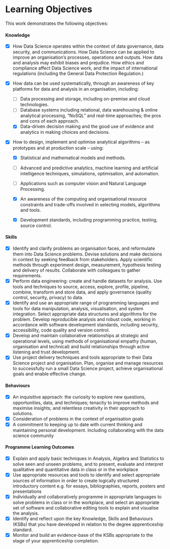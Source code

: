 # Learning Objectives

This work demonstrates the following objectives:


#### Knowledge
- [x] How Data Science operates within the context of data governance, data security, and communications. How Data Science can be applied to improve an organisation’s processes, operations and outputs. How data and analysis may exhibit biases and prejudice.  How ethics and compliance affect Data Science work, and the impact of international regulations (including the General Data Protection Regulation.)

- [x] How data can be used systematically, through an awareness of key platforms for data and analysis in an organisation, including:
    - [ ] Data processing and storage, including on-premise and cloud technologies. 
    - [ ] Database systems including relational, data warehousing & online analytical processing, “NoSQL” and real-time approaches; the pros and cons of each approach.
    - [x] Data-driven decision making and the good use of evidence and analytics in making choices and decisions.
 
- [x] How to design, implement and optimise analytical algorithms – as prototypes and at production scale – using:
    - [x] Statistical and mathematical models and methods.
    - [ ] Advanced and predictive analytics, machine learning and artificial intelligence techniques, simulations, optimisation, and automation.
    - [ ] Applications such as computer vision and Natural Language Processing.
    - [x] An awareness of the computing and organisational resource constraints and trade-offs involved in selecting models, algorithms and tools.
    - [x] Development standards, including programming practice, testing, source control. 
 
 
 

#### Skills
- [x] Identify and clarify problems an organisation faces, and reformulate them into Data Science problems. Devise solutions and make decisions in context by seeking feedback from stakeholders. Apply scientific methods through experiment design, measurement, hypothesis testing and delivery of results.  Collaborate with colleagues to gather requirements.
- [x] Perform data engineering: create and handle datasets for analysis. Use tools and techniques to source, access, explore, profile, pipeline, combine, transform and store data, and apply governance (quality control, security, privacy) to data.
- [x] Identify and use an appropriate range of programming languages and tools for data manipulation, analysis, visualisation, and system integration. Select appropriate data structures and algorithms for the problem.  Develop reproducible analysis and robust code, working in accordance with software development standards, including security, accessibility, code quality and version control.
- [x] Develop and maintain collaborative relationships at strategic and operational levels, using methods of organisational empathy (human, organisation and technical) and build relationships through active listening and trust development.
- [x] Use project delivery techniques and tools appropriate to their Data Science project and organisation. Plan, organise and manage resources to successfully run a small Data Science project, achieve organisational goals and enable effective change.

#### Behaviours
- [x] An inquisitive approach: the curiosity to explore new questions, opportunities, data, and techniques; tenacity to improve methods and maximise insights; and relentless creativity in their approach to solutions.
- [x] Consideration of problems in the context of organisation goals
- [x] A commitment to keeping up to date with current thinking and maintaining personal development. Including collaborating with the data science community

#### Programme Learning Outcomes
- [x] Explain and apply basic techniques in Analysis, Algebra and Statistics to solve seen and unseen problems, and to present, evaluate and interpret qualitative and quantitative data in class or in the workplace
- [x] Use appropriate resources and tools to identify and select appropriate sources of information in order to create logically structured introductory content e.g. for essays, bibliographies, reports, posters and presentations
- [x] Individually and collaboratively programme in appropriate languages to solve problems in class or in the workplace, and select an appropriate set of software and collaborative editing tools to explain and visualise the analysis.
- [x] Identify and reflect upon the key Knowledge, Skills and Behaviours (KSBs) that you have developed in relation to the degree apprenticeship standard.
- [x] Monitor and build an evidence-base of the KSBs appropriate to the stage of your apprenticeship completion.
